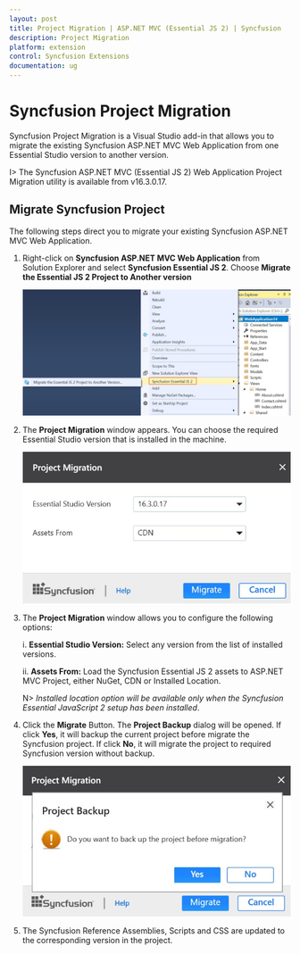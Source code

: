 ```yaml
---
layout: post
title: Project Migration | ASP.NET MVC (Essential JS 2) | Syncfusion
description: Project Migration
platform: extension
control: Syncfusion Extensions
documentation: ug
---
```


# Syncfusion Project Migration

Syncfusion Project Migration is a Visual Studio add-in that allows you to migrate the existing Syncfusion ASP.NET MVC Web Application from one Essential Studio version to another version.

I> The Syncfusion ASP.NET MVC (Essential JS 2) Web Application Project Migration utility is available from v16.3.0.17.

## Migrate Syncfusion Project 

The following steps direct you to migrate your existing Syncfusion ASP.NET MVC Web Application. 

1. Right-click on **Syncfusion ASP.NET MVC Web Application** from Solution Explorer and select **Syncfusion Essential JS 2**. Choose **Migrate the Essential JS 2 Project to Another version**

   ![](Project-Migration_images/Project-Migration_img1.jpg)

2. The **Project Migration** window appears. You can choose the required Essential Studio version that is installed in the machine. 

   ![](Project-Migration_images/Project-Migration_img2.jpg)

3. The **Project Migration** window allows you to configure the following options:

   i. **Essential Studio Version:** Select any version from the list of installed versions.
   
   ii. **Assets From:** Load the Syncfusion Essential JS 2 assets to ASP.NET MVC Project, either NuGet, CDN or Installed Location.
   
   N> *Installed location option will be available only when the Syncfusion Essential JavaScript 2 setup has been installed*.
   
4. Click the **Migrate** Button. The **Project Backup** dialog will be opened. If click **Yes**, it will backup the current project before migrate the Syncfusion project. If click **No**, it will migrate the project to required Syncfusion version without backup.
   
   ![](Project-Migration_images/Project-Migration_img3.jpg)
      
5. The Syncfusion Reference Assemblies, Scripts and CSS are updated to the corresponding version in the project.

